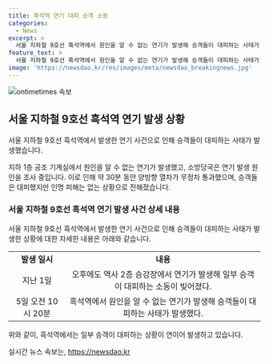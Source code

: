 ```yaml
---
title: 흑석역 연기 대피 승객 소동
categories:
  - News
excerpt: >
  서울 지하철 9호선 흑석역에서 원인을 알 수 없는 연기가 발생해 승객들이 대피하는 사태가 벌어졌다. 이로 인해 약 30분 동안 무정차 통과가 이뤄졌으며, 현재는 정상 운행 중이다. 소방당국은 연기 발생 원인을 조사 중이며, 인명 피해는 없는 것으로 전해졌다. 과거에도 이곳에서 연기 사건이 발생한 바 있어 주변 시설에 대한 안전 점검이 요구된다.
feature_text: >
  서울 지하철 9호선 흑석역에서 원인을 알 수 없는 연기가 발생해 승객들이 대피하는 사태가 벌어졌다. 이로 인해 약 30분 동안 무정차 통과가 이뤄졌으며, 현재는 정상 운행 중이다. 소방당국은 연기 발생 원인을 조사 중이며, 인명 피해는 없는 것으로 전해졌다. 과거에도 이곳에서 연기 사건이 발생한 바 있어 주변 시설에 대한 안전 점검이 요구된다.
image: 'https://newsdao.kr/res/images/meta/newsdao_breakingnews.jpg'
---
```


<p><img src="https://newsdao.kr/res/images/meta/newsdao_breakingnews.jpg" alt="ontimetimes 속보" /></p>

<h2 data-ke-size="size26">서울 지하철 9호선 흑석역 연기 발생 상황</h2>

<p>서울 지하철 9호선 흑석역에서 발생한 연기 사건으로 인해 승객들이 대피하는 사태가 발생했습니다.</p>

<p data-ke-size="size16">지하 1층 공조 기계실에서 원인을 알 수 없는 연기가 발생했고, 소방당국은 연기 발생 원인을 조사 중입니다. 이로 인해 약 30분 동안 양방향 열차가 무정차 통과했으며, 승객들은 대피했지만 인명 피해는 없는 상황으로 전해졌습니다.</p>

<h3>서울 지하철 9호선 흑석역 연기 발생 사건 상세 내용</h3>

<p>서울 지하철 9호선 흑석역에서 발생한 연기 사건으로 인해 승객들이 대피하는 사태가 발생한 상황에 대한 자세한 내용은 아래와 같습니다.</p>

<table>
  <tr>
    <td style="text-align: center; height: 17px;"><b>발생 일시</b></td>
    <td style="text-align: center; height: 17px;"><b>내용</b></td>
  </tr>
  <tr>
    <td style="text-align: center; height: 17px;">지난 1일</td>
    <td style="text-align: center; height: 17px;">오후에도 역사 2층 승강장에서 연기가 발생해 일부 승객이 대피하는 소동이 빚어졌다.</td>
  </tr>
  <tr>
    <td style="text-align: center; height: 17px;">5일 오전 10시 20분</td>
    <td style="text-align: center; height: 17px;">흑석역에서 원인을 알 수 없는 연기가 발생해 승객들이 대피하는 사태가 발생했다.</td>
  </tr>
</table>

<p data-ke-size="size16">위와 같이, 흑석역에서는 일부 승객이 대피하는 상황이 연이어 발생하고 있습니다.</p>
실시간 뉴스 속보는, <a href="https://newsdao.kr" rel="dofollow">https://newsdao.kr</a>


